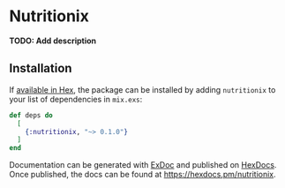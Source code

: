 # Nutritionix

**TODO: Add description**

## Installation

If [available in Hex](https://hex.pm/docs/publish), the package can be installed
by adding `nutritionix` to your list of dependencies in `mix.exs`:

```elixir
def deps do
  [
    {:nutritionix, "~> 0.1.0"}
  ]
end
```

Documentation can be generated with [ExDoc](https://github.com/elixir-lang/ex_doc)
and published on [HexDocs](https://hexdocs.pm). Once published, the docs can
be found at <https://hexdocs.pm/nutritionix>.

